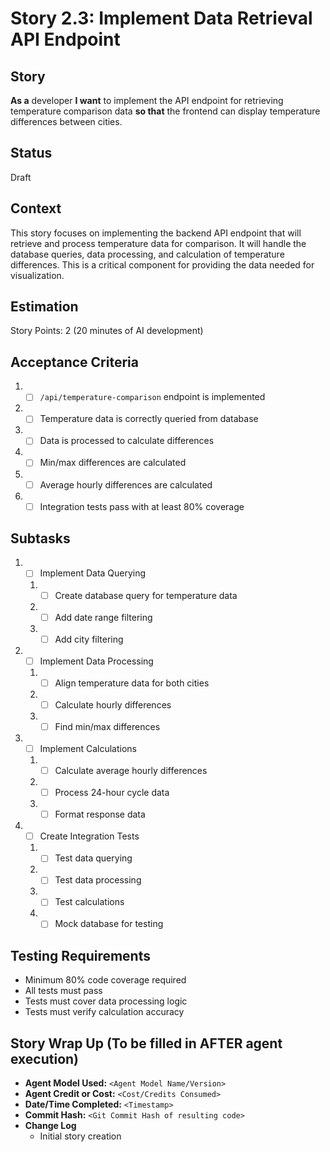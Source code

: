 # Story 2.3: Implement Data Retrieval API Endpoint

## Story

**As a** developer
**I want** to implement the API endpoint for retrieving temperature comparison data
**so that** the frontend can display temperature differences between cities.

## Status

Draft

## Context

This story focuses on implementing the backend API endpoint that will retrieve and process temperature data for comparison. It will handle the database queries, data processing, and calculation of temperature differences. This is a critical component for providing the data needed for visualization.

## Estimation

Story Points: 2 (20 minutes of AI development)

## Acceptance Criteria

1. - [ ] `/api/temperature-comparison` endpoint is implemented
2. - [ ] Temperature data is correctly queried from database
3. - [ ] Data is processed to calculate differences
4. - [ ] Min/max differences are calculated
5. - [ ] Average hourly differences are calculated
6. - [ ] Integration tests pass with at least 80% coverage

## Subtasks

1. - [ ] Implement Data Querying
   1. - [ ] Create database query for temperature data
   2. - [ ] Add date range filtering
   3. - [ ] Add city filtering
2. - [ ] Implement Data Processing
   1. - [ ] Align temperature data for both cities
   2. - [ ] Calculate hourly differences
   3. - [ ] Find min/max differences
3. - [ ] Implement Calculations
   1. - [ ] Calculate average hourly differences
   2. - [ ] Process 24-hour cycle data
   3. - [ ] Format response data
4. - [ ] Create Integration Tests
   1. - [ ] Test data querying
   2. - [ ] Test data processing
   3. - [ ] Test calculations
   4. - [ ] Mock database for testing

## Testing Requirements

- Minimum 80% code coverage required
- All tests must pass
- Tests must cover data processing logic
- Tests must verify calculation accuracy

## Story Wrap Up (To be filled in AFTER agent execution)

- **Agent Model Used:** `<Agent Model Name/Version>`
- **Agent Credit or Cost:** `<Cost/Credits Consumed>`
- **Date/Time Completed:** `<Timestamp>`
- **Commit Hash:** `<Git Commit Hash of resulting code>`
- **Change Log**
  - Initial story creation 